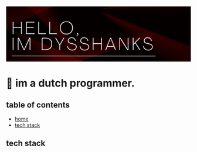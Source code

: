 ![Header](img/Header.png)
<h1 id="home">👋 im a dutch programmer.</h1>

<h2>table of contents</h2>
<ul>
  <li><a href="#home">home</a></li>
  <li><a href="#stack">tech stack</a></li>
</ul>

<h2>tech stack</h2>